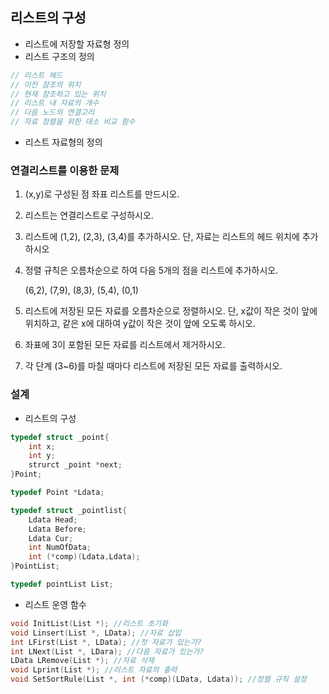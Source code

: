 ## 리스트의 구성

- 리스트에 저장할 자료형 정의
- 리스트 구조의 정의

```c
// 리스트 헤드
// 이전 참조의 위치
// 현재 참조하고 있는 위치
// 리스트 내 자료의 개수
// 다음 노드의 연결고리
// 자료 정렬을 위한 대소 비교 함수
```

- 리스트 자료형의 정의

### 연결리스트를 이용한 문제

1. (x,y)로 구성된 점 좌표 리스트를 만드시오.

2. 리스트는 연결리스트로 구성하시오.

3. 리스트에 (1,2), (2,3), (3,4)를 추가하시오. 단, 자료는 리스트의 헤드 위치에 추가하시오

4. 정렬 규칙은 오름차순으로 하여 다음 5개의 점을 리스트에 추가하시오.

   (6,2), (7,9), (8,3), (5,4), (0,1)

5. 리스트에 저장된 모든 자료를 오름차순으로 정렬하시오. 단, x값이 작은 것이 앞에 위치하고, 같은 x에 대하여 y값이 작은 것이 앞에 오도록 하시오.

6. 좌표에 3이 포함된 모든 자료를 리스트에서 제거하시오.

7. 각 단계 (3~6)를 마칠 때마다 리스트에 저장된 모든 자료를 출력하시오.

### 설계

- 리스트의 구성

```c
typedef struct _point{
	int x;
	int y;
	strurct _point *next;
}Point;

typedef Point *Ldata;

typedef struct _pointlist{
	Ldata Head;
	Ldata Before;
	Ldata Cur;
	int NumOfData;
	int (*comp)(Ldata,Ldata);
}PointList;

typedef pointList List;
```

- 리스트 운영 함수

```c
void InitList(List *); //리스트 초기화
void Linsert(List *, LData); //자료 삽입
int LFirst(List *, LData); //첫 자료가 있는가?
int LNext(List *, LDara); //다음 자료가 있는가?
LData LRemove(List *); //자료 삭제
void Lprint(List *); //리스트 자료의 출력
void SetSortRule(List *, int (*comp)(LData, Ldata)); //정렬 규칙 설정
```

